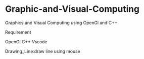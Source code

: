 # Graphic-and-Visual-Computing
Graphics and Visual Computing using OpenGl and C++

Requirement

OpenGl
C++
Vscode

Drawing_Line:draw line using mouse


